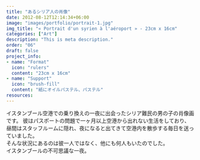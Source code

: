 ```yaml
---
title: "あるシリア人の肖像"
date: 2012-08-12T12:14:34+06:00
image: "images/portfolio/portrait-1.jpg"
img_title: "« Portrait d'un syrien à l'aéroport » - 23cm x 16cm"
categories: ["Art"]
description: "This is meta description."
order: "06"
draft: false
project_info:
- name: "Format"
  icon: "rulers"
  content: "23cm x 16cm"
- name: "Support"
  icon: "brush-fill"
  content: "紙にオイルパステル、パステル"
resources:
---
```


イスタンブール空港での乗り換えの一夜に出会ったシリア難民の男の子の肖像画です。
彼はパスポートの問題で一ヶ月以上空港から出れない生活をしており、昼間はスタッフルームに隠れ、夜になると出てきて空港内を散歩する毎日を送っていました。  
そんな状況にあるのは彼一人ではなく、他にも何人もいたのでした。  
イスタンブールの不可思議な一夜。
